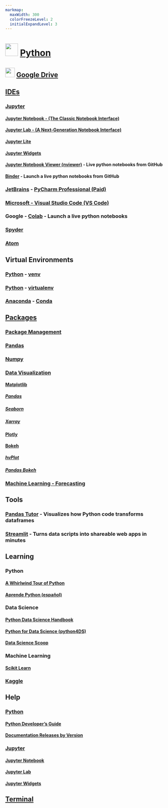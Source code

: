 ```yaml
---
markmap:
  maxWidth: 300
  colorFreezeLevel: 2
  initialExpandLevel: 3
---
```


# <img src='https://i.imgur.com/5WuXRVs.png' style='height:40px;width:auto'> [Python](https://www.python.org/)

## <img src='https://i.imgur.com/ZNXS54N.png' style='height:30px;width:auto'> [Google Drive](https://drive.google.com/drive/folders/1I-snULJDTEnnWbSr94ruXZhyKSrVr5xp?usp=drive_link)

## [IDEs](https://docs.anaconda.com/free/working-with-conda/ide-tutorials/)

### [Jupyter](https://jupyter.org/)
#### [Jupyter Notebook - (The Classic Notebook Interface)](https://jupyter.org/)
#### [Jupyter Lab - (A Next-Generation Notebook Interface)](https://jupyter.org/try-jupyter/lab/)
#### [Jupyter Lite](https://jupyterlite.readthedocs.io/en/stable/)
#### [Jupyter Widgets](https://ipywidgets.readthedocs.io/en/latest/_static/lab/index.html)
#### [Jupyter Notebook Viewer (nviewer)](https://nbviewer.org/) - Live python notebooks from GitHub

#### [Binder](https://mybinder.org/) - Launch a live python notebooks from GitHub

### [JetBrains](https://www.jetbrains.com/) - [PyCharm Professional (Paid)](https://www.jetbrains.com/pycharm/)

### [Microsoft - Visual Studio Code (VS Code)](../meta/index.md)

### Google - [Colab](https://colab.research.google.com/) - Launch a live python notebooks

### [Spyder](https://www.spyder-ide.org/)

### [Atom](https://atom-editor.cc/)

## Virtual Environments
### [Python](https://www.python.org/) - [venv](https://docs.python.org/3/library/venv.html)
### [Python](https://www.python.org/) - [virtualenv](https://virtualenv.pypa.io/en/stable/index.html)
### [Anaconda](https://www.anaconda.com/) - [Conda](https://docs.conda.io/)

## [Packages](https://packaging.python.org/en/latest/tutorials/installing-packages/)

### [Package Management](<../package_management/index.md>) 

### [Pandas](https://pandas.pydata.org/)

### [Numpy](https://numpy.org/)

### [Data Visualization](https://pyviz.org/)

#### [Matplotlib](https://matplotlib.org/)
##### [Pandas](https://pandas.pydata.org/pandas-docs/stable/user_guide/visualization.html)
##### [Seaborn](https://seaborn.pydata.org/)
##### [Xarray](https://docs.xarray.dev/en/stable/user-guide/plotting.html) 

#### [Plotly](https://plotly.com/python/plotly-express/)

#### [Bokeh](https://docs.bokeh.org/en/latest/)
##### [hvPlot](https://hvplot.holoviz.org/)
##### [Pandas Bokeh](https://github.com/PatrikHlobil/Pandas-Bokeh)

### [Machine Learning - Forecasting](../machine_learning/forecasting/index.md)

## Tools
### [Pandas Tutor](https://pandastutor.com/) - Visualizes how Python code transforms dataframes
### [Streamlit](https://streamlit.io/) - Turns data scripts into shareable web apps in minutes

## Learning
### Python
#### [A Whirlwind Tour of Python](https://github.com/jakevdp/WhirlwindTourOfPython)
#### [Aprende Python (español)](https://aprendepython.es/)
### Data Science
#### [Python Data Science Handbook](https://github.com/jakevdp/PythonDataScienceHandbook)
#### [Python for Data Science (python4DS)](https://aeturrell.github.io/python4DS/welcome.html)
#### [Data Science Scoop](https://github.com/datasciencescoop?tab=repositories)
### Machine Learning
#### [Scikit Learn](https://scikit-learn.org/stable/)
### [Kaggle](https://www.kaggle.com/learn)

## Help

### [Python](https://www.python.org/doc/)
#### [Python Developer’s Guide](https://devguide.python.org/)
#### [Documentation Releases by Version](https://www.python.org/doc/versions/)

### [Jupyter](https://docs.jupyter.org/en/latest/)
#### [Jupyter Notebook](https://jupyter-notebook.readthedocs.io/en/latest/)
#### [Jupyter Lab](https://jupyterlab.readthedocs.io/en/stable/)
#### [Jupyter Widgets](https://ipywidgets.readthedocs.io/en/stable/)

## [Terminal](python_pip_terminal.md)



